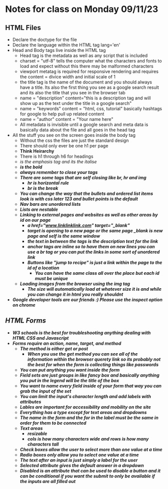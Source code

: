 # Notes for class on Monday 09/11/23

## HTML Files
- Declare the doctype for the file
- Declare the language within the HTML tag lang='en'
- Head and Body tags live inside the HTML tag
    - Head tag is the metadata as well as any script that is included 
    - charset = "utf-8" tells the computer what the characters and fonts to load and expect without this there may be malformed characters
    - viewport metatag is required for responsive rendering and requires the content = divice width and initial scale of 1
    - the title tag is the name of the document and you should always have a title. Its also the first thing you see as a google search result and its also the title that you see in the browser tab
    - name = "description" content="this is a description tag and will show up as the text under the title in a google search"
    - name = "keywords"  content = "html, css, tutorial" basically hashtags for google to help pull up related content
    - name = "author" content = "Your name here"
    - All metadata is invisible until a google search and meta data is basically data about the file and all goes in the head tag
- All the stuff you see on the screen goes inside the body tag
    - Without the css the files are just the standard design 
    - There should only ever be one h1 per page 
    - **Think Heirarchy**
    - There is h1 through h6 for headings 
    - <em> is the emphasis tag and its the italise 
    - <strong> is the bold 
    - always remember to close your tags 
    - There are some tags that are self closing like br, hr and img
        - hr is horizontal rule 
        - br is the break 
    - You can change the way that the bullets and ordered list items look is with css later 123 and bullet points is the default 
    - Nav bars are unordered lists 
    - Lists are nestable 
    - Linking to external pages and websites as well as other areas by id on our page 
        - a href="www.linklinklink.com" target="_blank"
        - target is opening to a new page or the same page _blank is new page and self is the same window 
        - the text in between the tags is the description text for the link 
        - anchor tags are inline so to have them on new lines you can use a br tag or you can put the links in some sort of unordered link 
        - Buttons like "jump to recipe" is just a link within the page to the id of a location 
            - You can have the same class all over the place but each id must be unique 
    - Loading images from the browser using the img tag
        - The size will automatically load at whatever size it is and while you **can** change it in html you really shouldnt 
- Google developer tools are our friends :) Please use the inspect option on chrome 

## HTML Forms 

- W3 schools is the best for troubleshooting anything dealing with HTML CSS and Javascript 
- Forms require an action, name, target, and method
    - The method is either get or post 
        - When you use the get method you can see all of the information within the browser querety link so its probably not the best for when the form is collecting things like passwords 
    - You can put anything you want inside the form 
    - Field sets are just groups in like fancy box and basically anything you put in the legend will be the title of the box
    - You want to name every field inside of your form that way you can grab the input of the set
    - You can limit the input's character length and add labels with attributes 
    - Lables are important for accessibility and mobility on the site 
    - Everything has a type except for text areas and dropdowns 
    - The name in the form and the for in the label must be the same in order for them to be connected 
    - Text areas 
        - resizable 
        - cols is how many characters wide and rows is how many characters tall 
    - Check boxes allow the user to select more than one value at a time
    - Radio boxes only allow you to select one value at a time 
    - The text after an input is just simply a label for the user
    - Selected attribute gives the default answer in a dropdown
    - Disabled is an attribute that can be used to disable a button and it can be conditional if you want the submit to only be available if the inputs are all filled out 



